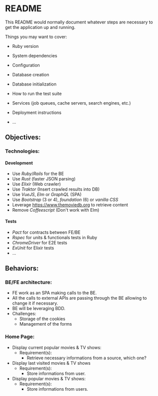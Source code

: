 # README

This README would normally document whatever steps are necessary to get the
application up and running.

Things you may want to cover:

* Ruby version

* System dependencies

* Configuration

* Database creation

* Database initialization

* How to run the test suite

* Services (job queues, cache servers, search engines, etc.)

* Deployment instructions

* ...

## Objectives:
### Technologies:

#### Development
* Use _Ruby_/_Rails_ for the BE
* Use _Rust_ (faster JSON parsing)
* Use _Elixir_ (Web crawler)
* Use _Traktor_ (Insert crawled results into DB)
* Use _VueJS_, _Elm_ or _GraphQL_ (SPA)
* Use _Bootstrap_ (3 or 4), _foundation_ (6) or _vanilla CSS_
* Leverage https://www.themoviedb.org to retrieve content
* Remove _Coffeescript_ (Don't work with Elm)

#### Tests
* _Pact_ for contracts between FE/BE
* _Rspec_ for units & functionals tests in Ruby
* _ChromeDriver_ for E2E tests
* _ExUnit_ for Elixir tests
* ...

## Behaviors:
### BE/FE architecture:
* FE work as an SPA making calls to the BE.
* All the calls to external APIs are passing through the BE allowing to change it if necessary.
* BE will be leveraging BDD.
* Challenges:
  * Storage of the cookies
  * Management of the forms

### Home Page:
* Display current popular movies & TV shows:
  * Requirement(s):
    * Retrieve necessary informations from a source, which one?
* Display last visited movies & TV shows
  * Requirement(s):
    * Store informations from user.
* Display popular movies & TV shows:
  * Requirement(s):
    * Store informations from users.
